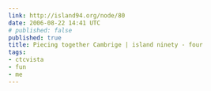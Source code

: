 ```yaml
---
link: http://island94.org/node/80
date: 2006-08-22 14:41 UTC
# published: false
published: true
title: Piecing together Cambrige | island ninety - four
tags:
- ctcvista
- fun
- me
---
```



